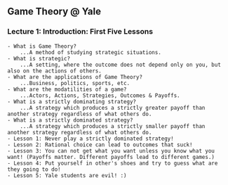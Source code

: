 ## Game Theory @ Yale

### Lecture 1: Introduction: First Five Lessons
    - What is Game Theory?
        ...A method of studying strategic situations.
    - What is strategic?
        ...A setting, where the outcome does not depend only on you, but also on the actions of others.
    - What are the applications of Game Theory?
        ...Business, politics, sports, etc.
    - What are the modatilities of a game?
        ...Actors, Actions, Strategies, Outcomes & Payoffs.
    - What is a strictly dominating strategy?
        ...A strategy which produces a strictly greater payoff than another strategy regardless of what others do.
    - What is a strictly dominated strategy?
        ...A strategy which produces a strictly smaller payoff than another strategy regardless of what others do.
    - Lesson 1: Never play a strictly dominated strategy!
    - Lesson 2: Rational choice can lead to outcomes that suck!
    - Lesson 3: You can not get what you want unless you know what you want! (Payoffs matter. Different payoffs lead to different games.)
    - Lesson 4: Put yourself in other's shoes and try to guess what are they going to do!
    - Lesson 5: Yale students are evil! :)